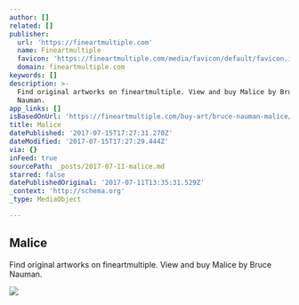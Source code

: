 ```yaml
---
author: []
related: []
publisher:
  url: 'https://fineartmultiple.com'
  name: Fineartmultiple
  favicon: 'https://fineartmultiple.com/media/favicon/default/favicon.ico'
  domain: fineartmultiple.com
keywords: []
description: >-
  Find original artworks on fineartmultiple. View and buy Malice by Bruce
  Nauman.
app_links: []
isBasedOnUrl: 'https://fineartmultiple.com/buy-art/bruce-nauman-malice/'
title: Malice
datePublished: '2017-07-15T17:27:31.270Z'
dateModified: '2017-07-15T17:27:29.444Z'
via: {}
inFeed: true
sourcePath: _posts/2017-07-11-malice.md
starred: false
datePublishedOriginal: '2017-07-11T13:35:31.529Z'
_context: 'http://schema.org'
_type: MediaObject

---
```

<article style=""><h1>Malice</h1><p>Find original artworks on fineartmultiple. View and buy Malice by Bruce Nauman.</p><img src="https://fineartmultiple.com/media/product/fb4/malice-bna-44-1443103913-75-a4c.JPG" /></article>